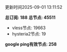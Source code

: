 更新时间2025-09-01 13:11:52

**总订阅: 188**
**总节点: 45511**
- vless节点: 19663
- hysteria2节点: 19

**google ping有效节点: 258**
